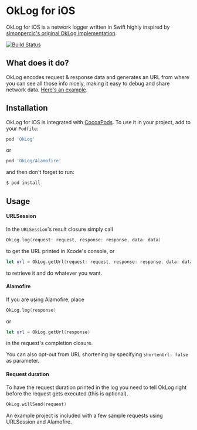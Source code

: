 # OkLog for iOS
OkLog for iOS is a network logger written in Swift highly inspired by [simonpercic's original OkLog implementation](https://github.com/simonpercic/OkLog/).

[![Build Status](https://app.bitrise.io/app/bf1b3bd0c95a018e/status.svg?token=UmHfbCooX9k1sF99MvMWKQ&branch=master)](https://app.bitrise.io/app/bf1b3bd0c95a018e)

## What does it do?
OkLog encodes request & response data and generates an URL from where you can see all those info nicely, making it easy to debug and share network data. [Here's an example](http://oklog.responseecho.com/v1/r/H4sIAAAAAAAAE1WQTU_DMAyG7_yKycepS1c2KlbEoaBJCE1CQnDrJSReGmiTkGQSUO2_47Qgxs1-_bz-GoB7FaAajhlIHjlUMDSgZQPVKmvA8B4pbODetmZWO9dhQKTqETLYa8om6976fopa5BJ9kqEWAl2kjvN8TviULrZGWKmNIl19aXf1fl2wZTYTtnceQ6B8yS7-8B036sAVEo7mFyb95nEkN0TeWmNQRG0NQaKzAScxoiE_GhVbKqzOT9SnT5c6cjpIC56s-WsgfwZ3NqSV2xjdizbMekXic0C_qBU5qfTwtrNq-8F7egbQxaORztUy_Wx8GVH_H5Y467XSacWivGTFZs2KsmDlmtoffPczMlR5fjI6l9hhpCln34MRloGoAQAA?qb=H4sIAAAAAAAAE6tWykxRsjLWUcpLzE1VslLyys_IU3AsKMhJLU5NTVGqBQDWFO9RIAAAAA==&d=H4sIAAAAAAAAE4WQzUoDMRRGKVOLhqIlIGhFyEYo4vxkLFK7G9pBkUrBVtfG6SVNGpMhkxnr1qfpo_hYTgV3oqsL957vXPhQa5xO0nmKu0vn8mIYhtv5InRgLA8XoMBBd-f71iMxQe2R0Q608-fvOeAOy3MlMuaE0aEsjI67CD0WYP2E1xBuT1cTw9M1e80V3H42Hna1IWCtsc8bT_5rk4do_4eYgOZuib1-3JdHCNVrDdmWxGgFkPtMiQpkD5Eky6Ao_G3OGuUnSpk3f2RhUVsEUwVuOltC_fzkV3JqBRcaN87lMWrNwFZg8QEvtciM1SG9DgYBlR3kPQmG92hASQW8tPIMNcfMAT6dlfqCRJTclYrEER0QejWM6PAyIjf38_XG-2j80fQXeQd4P44BAAA=&s=1).

## Installation
OkLog for iOS is integrated with [CocoaPods](http://cocoapods.org). To use it in your project, add to your `Podfile`:
```ruby
pod 'OkLog'
```
or
```ruby
pod 'OkLog/Alamofire'
```

and then don't forget to run:
```bash
$ pod install
```

## Usage
#### URLSession
In the `URLSession`'s result closure simply call
```swift
OkLog.log(request: request, response: response, data: data)
```
to get the URL printed in Xcode's console, or
```swift
let url = OkLog.getUrl(request: request, response: response, data: data)
```
to retrieve it and do whatever you want.

#### Alamofire
If you are using Alamofire, place
```swift
OkLog.log(response)
```
or
```swift
let url = OkLog.getUrl(response)
```
in the request's completion closure.

You can also opt-out from URL shortening by specifying `shortenUrl: false` as parameter.

#### Request duration
To have the request duration printed in the log you need to tell OkLog right before the request gets executed (this is optional).
```swift
OkLog.willSend(request)
```

An example project is included with a few sample requests using URLSession and Alamofire.
